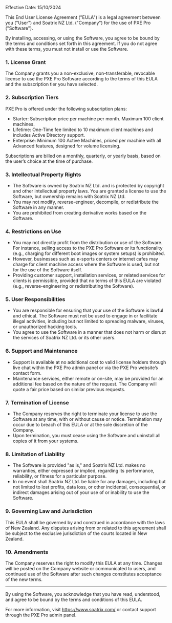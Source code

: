 Effective Date: 15/10/2024

This End User License Agreement ("EULA") is a legal agreement between you ("User") and Soatrix NZ Ltd. ("Company") for the use of PXE Pro ("Software").

By installing, accessing, or using the Software, you agree to be bound by the terms and conditions set forth in this agreement. If you do not agree with these terms, you must not install or use the Software.

### 1. License Grant

The Company grants you a non-exclusive, non-transferable, revocable license to use the PXE Pro Software according to the terms of this EULA and the subscription tier you have selected.

### 2. Subscription Tiers

PXE Pro is offered under the following subscription plans:

- Starter: Subscription price per machine per month. Maximum 100 client machines.
- Lifetime: One-Time fee limited to 10 maximum client machines and includes Active Directory support.
- Enterprise: Minimum 100 Active Machines, priced per machine with all Advanced features, designed for volume licensing.

Subscriptions are billed on a monthly, quarterly, or yearly basis, based on the user’s choice at the time of purchase.

### 3. Intellectual Property Rights

- The Software is owned by Soatrix NZ Ltd. and is protected by copyright and other intellectual property laws. You are granted a license to use the Software, but ownership remains with Soatrix NZ Ltd.
- You may not modify, reverse-engineer, decompile, or redistribute the Software in any manner.
- You are prohibited from creating derivative works based on the Software.

### 4. Restrictions on Use

- You may not directly profit from the distribution or use of the Software. For instance, selling access to the PXE Pro Software or its functionality (e.g., charging for different boot images or system setups) is prohibited.
- However, businesses such as e-sports centers or internet cafes may charge for client machine access where the Software is used, but not for the use of the Software itself.
- Providing customer support, installation services, or related services for clients is permissible, provided that no terms of this EULA are violated (e.g., reverse-engineering or redistributing the Software).

### 5. User Responsibilities

- You are responsible for ensuring that your use of the Software is lawful and ethical. The Software must not be used to engage in or facilitate illegal activities, including but not limited to spreading malware, viruses, or unauthorized hacking tools.
- You agree to use the Software in a manner that does not harm or disrupt the services of Soatrix NZ Ltd. or its other users.

### 6. Support and Maintenance

- Support is available at no additional cost to valid license holders through live chat within the PXE Pro admin panel or via the PXE Pro website’s contact form.
- Maintenance services, either remote or on-site, may be provided for an additional fee based on the nature of the request. The Company will quote a fair price based on similar previous requests.

### 7. Termination of License

- The Company reserves the right to terminate your license to use the Software at any time, with or without cause or notice. Termination may occur due to breach of this EULA or at the sole discretion of the Company.
- Upon termination, you must cease using the Software and uninstall all copies of it from your systems.

### 8. Limitation of Liability

- The Software is provided "as is," and Soatrix NZ Ltd. makes no warranties, either expressed or implied, regarding its performance, reliability, or fitness for a particular purpose.
- In no event shall Soatrix NZ Ltd. be liable for any damages, including but not limited to lost profits, data loss, or other incidental, consequential, or indirect damages arising out of your use of or inability to use the Software.

### 9. Governing Law and Jurisdiction

This EULA shall be governed by and construed in accordance with the laws of New Zealand. Any disputes arising from or related to this agreement shall be subject to the exclusive jurisdiction of the courts located in New Zealand.

### 10. Amendments

The Company reserves the right to modify this EULA at any time. Changes will be posted on the Company website or communicated to users, and continued use of the Software after such changes constitutes acceptance of the new terms.

---

By using the Software, you acknowledge that you have read, understood, and agree to be bound by the terms and conditions of this EULA.

For more information, visit https://www.soatrix.com/ or contact support through the PXE Pro admin panel.
